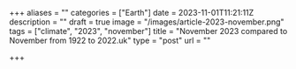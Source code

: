 +++
aliases = ""
categories = ["Earth"]
date = 2023-11-01T11:21:11Z
description = ""
draft = true
image = "/images/article-2023-november.png"
tags = ["climate", "2023", "november"]
title = "November 2023 compared to November from 1922 to 2022.uk"
type = "post"
url = ""

+++
